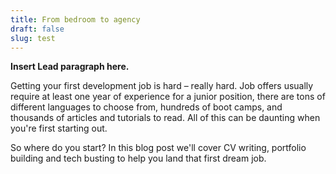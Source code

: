 ```yaml
---
title: From bedroom to agency
draft: false
slug: test
---
```


**Insert Lead paragraph here.**

Getting your first development job is hard – really hard. Job offers usually require at least one year of experience for
a junior position, there are tons of different languages to choose from, hundreds of boot camps, and thousands of
articles and tutorials to read. All of this can be daunting when you're first starting out.

So where do you start? In this blog post we'll cover CV writing, portfolio building and tech busting to help you land
that first dream job.



